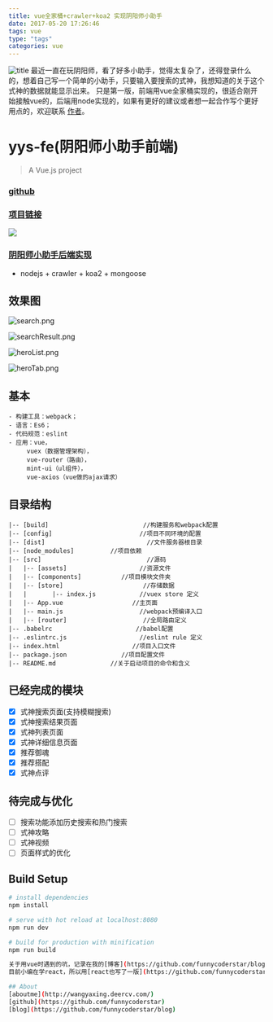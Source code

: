 ```yaml
---
title: vue全家桶+crawler+koa2 实现阴阳师小助手
date: 2017-05-20 17:26:46
tags: vue
type: "tags"
categories: vue
---
```

![title](https://timgsa.baidu.com/timg?image&quality=80&size=b9999_10000&sec=1502713315793&di=f4c278533dc65215060e4dd216b01a20&imgtype=0&src=http%3A%2F%2Fupload.chinaz.com%2F2016%2F0928%2F6361065295044373028726125.png)
最近一直在玩阴阳师，看了好多小助手，觉得太复杂了，还得登录什么的，想着自己写一个简单的小助手，只要输入要搜索的式神，我想知道的关于这个式神的数据就能显示出来。
只是第一版，前端用vue全家桶实现的，很适合刚开始接触vue的，后端用node实现的，如果有更好的建议或者想一起合作写个更好用点的，欢迎联系 [作者](https://github.com/funnycoderstar/yys-fe)。
<!-- more -->

# yys-fe(阴阳师小助手前端)

> A Vue.js project

### [github](https://github.com/funnycoderstar/yys-fe)

### [项目链接](http://yys.wangyaxing.cn/#/)

![](http://upload-images.jianshu.io/upload_images/3297464-bcc37825a913c8ac.png?imageMogr2/auto-orient/strip%7CimageView2/2/w/1240)

### [阴阳师小助手后端实现](https://github.com/funnycoderstar/yys-be)
- nodejs + crawler + koa2 + mongoose

## 效果图


![search.png](http://upload-images.jianshu.io/upload_images/3297464-7c42da95d346c282.png?imageMogr2/auto-orient/strip%7CimageView2/2/w/1240)


![searchResult.png](http://upload-images.jianshu.io/upload_images/3297464-3e76f027626a4124.png?imageMogr2/auto-orient/strip%7CimageView2/2/w/1240)


![heroList.png](http://upload-images.jianshu.io/upload_images/3297464-c776e7602061a23a.png?imageMogr2/auto-orient/strip%7CimageView2/2/w/1240)

![heroTab.png](http://upload-images.jianshu.io/upload_images/3297464-c266c0669e263d00.png?imageMogr2/auto-orient/strip%7CimageView2/2/w/1240)




## 基本
    - 构建工具：webpack；
    - 语言：Es6；
    - 代码规范：eslint
    - 应用：vue，
         vuex（数据管理架构），
         vue-router（路由），
         mint-ui（ul组件），
         vue-axios（vue做的ajax请求）

## 目录结构

```
|-- [build]                          //构建服务和webpack配置
|-- [config]                        //项目不同环境的配置
|-- [dist]                            //文件服务器根目录  
|-- [node_modules]          //项目依赖
|-- [src]                             //源码
|   |-- [assets]                    //资源文件
|   |-- [components]           //项目模块文件夹
|   |-- [store]                      //存储数据
|   |       |-- index.js            //vuex store 定义
|   |-- App.vue                   //主页面   
|   |-- main.js                     //webpack预编译入口
|   |-- [router]                     //全局路由定义
|-- .babelrc                       //babel配置
|-- .eslintrc.js                    //eslint rule 定义
|-- index.html                    //项目入口文件
|-- package.json               //项目配置文件
|-- README.md               //关于启动项目的命令和含义

```
## 已经完成的模块

- [x] 式神搜索页面(支持模糊搜索)
- [x] 式神搜索结果页面
- [x] 式神列表页面
- [x] 式神详细信息页面
- [X] 推荐御魂
- [X] 推荐搭配
- [X] 式神点评

## 待完成与优化

- [ ] 搜索功能添加历史搜索和热门搜索
- [ ] 式神攻略
- [ ] 式神视频
- [ ] 页面样式的优化

## Build Setup

``` bash
# install dependencies
npm install

# serve with hot reload at localhost:8080
npm run dev

# build for production with minification
npm run build

关于用vue时遇到的坑，记录在我的[博客](https://github.com/funnycoderstar/blog/issues?utf8=%E2%9C%93&q=vue),希望可以对大家有用
目前小编在学react，所以用[react也写了一版](https://github.com/funnycoderstar/yys_v2),所以刚开始接触react的童鞋也可以看一下，想着第二版的ui设计的好看一点儿，功能再多一点儿，期待更多的建议。

## About
[aboutme](http://wangyaxing.deercv.com/)
[github](https://github.com/funnycoderstar)
[blog](https://github.com/funnycoderstar/blog)
